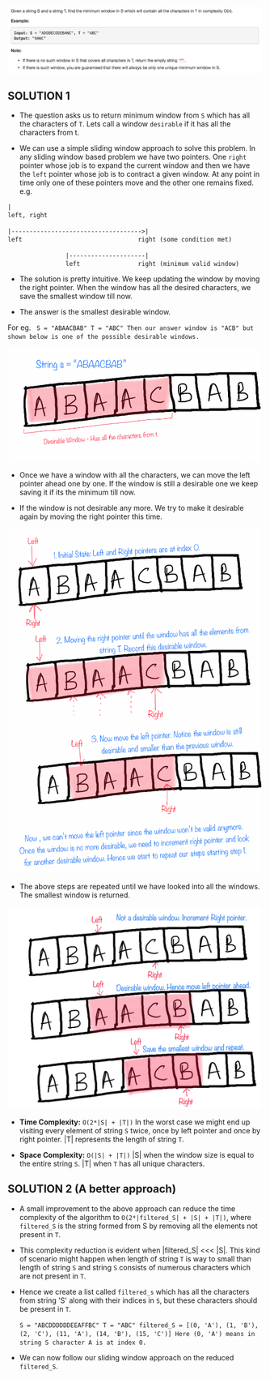 ![alt text](../../Images/Minimum-Window-Substring.png)


## SOLUTION 1

* The question asks us to return minimum window from `S` which has all the characters of `T`. Lets call a window `desirable` if it has all the characters from t.

* We can use a simple sliding window approach to solve this problem. In any sliding window based problem we have two pointers. One `right` pointer whose job is to expand the current window and then we have the `left` pointer whose job is to contract a given window. At any point in time only one of these pointers move and the other one remains fixed. e.g.

```
|
left, right

|------------------------------------>|
left                                right (some condition met)

                |---------------------|
                left                right (minimum valid window)
```                

* The solution is pretty intuitive. We keep updating the window by moving the right pointer. When the window has all the desired characters, we save the smallest window till now.

* The answer is the smallest desirable window.

For eg. ` S = "ABAACBAB" T = "ABC" Then our answer window is "ACB" but shown below is one of the possible desirable windows.`
<center>
<img src="../../Images/Minimum-Window-Substring-1.png" width="500"/>
</center>

* Once we have a window with all the characters, we can move the left pointer ahead one by one. If the window is still a desirable one we keep saving it if its the minimum till now.

* If the window is not desirable any more. We try to make it desirable again by moving the right pointer this time.

<center>
<img src="../../Images/Minimum-Window-Substring-2.png" width="500"/>
</center>

* The above steps are repeated until we have looked into all the windows. The smallest window is returned.

<center>
<img src="../../Images/Minimum-Window-Substring-3.png" width="500"/>
</center>

* **Time Complexity:** `O(2*|S| + |T|)`
In the worst case we might end up visiting every element of string `S` twice, once by left pointer and once by right pointer. |T| represents the length of string `T`.

* **Space Complexity:** `O(|S| + |T|)`
|S| when the window size is equal to the entire string `S`. |T| when `T` has all unique characters.

## SOLUTION 2 (A better approach)

* A small improvement to the above approach can reduce the time complexity of the algorithm to `O(2*|filtered_S| + |S| + |T|)`, where `filtered_S` is the string formed from S by removing all the elements not present in `T`.

* This complexity reduction is evident when |filtered_S| <<< |S|.
This kind of scenario might happen when length of string `T` is way to small than length of string `S` and string `S` consists of numerous characters which are not present in `T`.

* Hence we create a list called `filtered_s` which has all the characters from string 'S' along with their indices in `S`, but these characters should be present in `T`.

  `S = "ABCDDDDDDEEAFFBC" T = "ABC"
  filtered_S = [(0, 'A'), (1, 'B'), (2, 'C'), (11, 'A'), (14, 'B'), (15, 'C')]
  Here (0, 'A') means in string S character A is at index 0.`


* We can now follow our sliding window approach on the reduced `filtered_S`.

